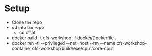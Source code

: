 # Setup
- Clone the repo
- cd into the repo
    - cd cfsat
- docker build -t cfs-workshop -f docker/Dockerfile .
- docker run -ti --privileged --net=host --rm --name cfs-workshop-container cfs-workshop build/exe/cpu1/core-cpu1

